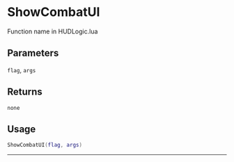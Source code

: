 # ShowCombatUI
Function name in HUDLogic.lua
## Parameters
`flag`, `args`
## Returns
`none`
## Usage
```lua
ShowCombatUI(flag, args)
```
---
